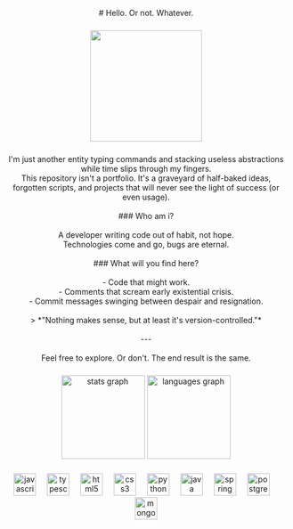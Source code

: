 <p align="center"># Hello. Or not. Whatever.</p>

###

<div align="center">
  <img height="200" src="https://i.pinimg.com/originals/50/0b/27/500b27120a0a261bfab28f0390bf48df.gif"  />
</div>

###

<p align="center">I'm just another entity typing commands and stacking useless abstractions while time slips through my fingers.  <br>This repository isn't a portfolio. It's a graveyard of half-baked ideas, forgotten scripts, and projects that will never see the light of success (or even usage).<br><br>
### Who am i?<br><br>A developer writing code out of habit, not hope.  <br>Technologies come and go, bugs are eternal.<br><br>
### What will you find here?<br><br>- Code that might work.<br>- Comments that scream early existential crisis.<br>- Commit messages swinging between despair and resignation.<br><br>> *"Nothing makes sense, but at least it's version-controlled."*<br><br>---<br><br>Feel free to explore. Or don't. The end result is the same.</p>

###

<div align="center">
  <img src="https://github-readme-stats.vercel.app/api?username=sudogoth&hide_title=false&hide_rank=false&show_icons=true&include_all_commits=true&count_private=true&disable_animations=false&theme=dark&locale=en&hide_border=false&order=1" height="150" alt="stats graph"  />
  <img src="https://github-readme-stats.vercel.app/api/top-langs?username=sudogoth&locale=en&hide_title=false&layout=compact&card_width=320&langs_count=5&theme=dark&hide_border=false&order=2" height="150" alt="languages graph"  />
</div>

###

<div align="center">
  <img src="https://cdn.jsdelivr.net/gh/devicons/devicon/icons/javascript/javascript-original.svg" height="40" alt="javascript logo"  />
  <img width="12" />
  <img src="https://cdn.jsdelivr.net/gh/devicons/devicon/icons/typescript/typescript-original.svg" height="40" alt="typescript logo"  />
  <img width="12" />
  <img src="https://cdn.jsdelivr.net/gh/devicons/devicon/icons/html5/html5-original.svg" height="40" alt="html5 logo"  />
  <img width="12" />
  <img src="https://cdn.jsdelivr.net/gh/devicons/devicon/icons/css3/css3-original.svg" height="40" alt="css3 logo"  />
  <img width="12" />
  <img src="https://cdn.jsdelivr.net/gh/devicons/devicon/icons/python/python-original.svg" height="40" alt="python logo"  />
  <img width="12" />
  <img src="https://cdn.jsdelivr.net/gh/devicons/devicon/icons/java/java-original.svg" height="40" alt="java logo"  />
  <img width="12" />
  <img src="https://cdn.jsdelivr.net/gh/devicons/devicon/icons/spring/spring-original.svg" height="40" alt="spring logo"  />
  <img width="12" />
  <img src="https://cdn.jsdelivr.net/gh/devicons/devicon/icons/postgresql/postgresql-original.svg" height="40" alt="postgresql logo"  />
  <img width="12" />
  <img src="https://cdn.jsdelivr.net/gh/devicons/devicon/icons/mongodb/mongodb-original.svg" height="40" alt="mongodb logo"  />
</div>

###
